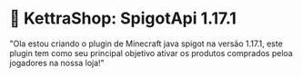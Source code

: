 # 👋 KettraShop: SpigotApi 1.17.1

"Ola estou criando o plugin de Minecraft java spigot na versão 1.17.1, este plugin tem como seu principal objetivo ativar os produtos comprados peloa jogadores na nossa loja!"

